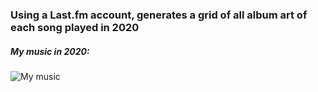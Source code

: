 ### Using a Last.fm account, generates a grid of all album art of each song played in 2020

##### My music in 2020:

![My music](MaxKrus.png)

